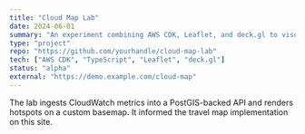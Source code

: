 ```yaml
---
title: "Cloud Map Lab"
date: 2024-06-01
summary: "An experiment combining AWS CDK, Leaflet, and deck.gl to visualize platform telemetry."
type: "project"
repo: "https://github.com/yourhandle/cloud-map-lab"
tech: ["AWS CDK", "TypeScript", "Leaflet", "deck.gl"]
status: "alpha"
external: "https://demo.example.com/cloud-map"
---
```


The lab ingests CloudWatch metrics into a PostGIS-backed API and renders hotspots on a custom basemap. It informed the travel map implementation on this site.

